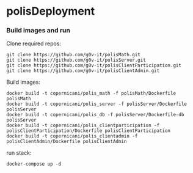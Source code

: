 # polisDeployment


### Build images and run

Clone required repos:


```
git clone https://github.com/g0v-it/polisMath.git
git clone https://github.com/g0v-it/polisServer.git
git clone https://github.com/g0v-it/polisClientParticipation.git
git clone https://github.com/g0v-it/polisClientAdmin.git
```

Build images:


```
docker build -t copernicani/polis_math -f polisMath/Dockerfile polisMath
docker build -t copernicani/polis_server -f polisServer/Dockerfile polisServer
docker build -t copernicani/polis_db -f polisServer/Dockerfile-db polisServer
docker build -t copernicani/polis_clientparticipation -f polisClientParticipation/Dockerfile polisClientParticipation
docker build -t copernicani/polis_clientadmin -f polisClientAdmin/Dockerfile polisClientAdmin
```

run stack:

```
docker-compose up -d
```



